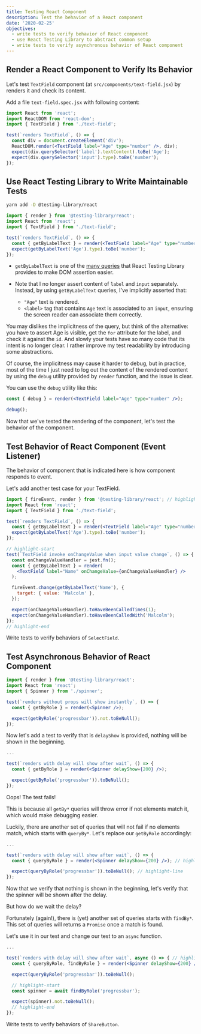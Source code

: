```yaml
---
title: Testing React Component
description: Test the behavior of a React component
date: '2020-02-25'
objectives:
  - write tests to verify behavior of React component
  - use React Testing Library to abstract common setup
  - write tests to verify asynchronous behavior of React component
---
```


## Render a React Component to Verify Its Behavior

Let's test `TextField` component (at `src/components/text-field.jsx`) by renders it and check its content.

Add a file `text-field.spec.jsx` with following content:

```jsx fileName=src/components/text-field.spec.jsx
import React from 'react';
import ReactDOM from 'react-dom';
import { TextField } from './text-field';

test(`renders TextField`, () => {
  const div = document.createElement('div');
  ReactDOM.render(<TextField label="Age" type="number" />, div);
  expect(div.querySelector('label').textContent).toBe('Age');
  expect(div.querySelector('input').type).toBe('number');
});
```

## Use React Testing Library to Write Maintainable Tests

```bash
yarn add -D @testing-library/react
```

```jsx fileName=src/components/text-field.spec.jsx
import { render } from '@testing-library/react';
import React from 'react';
import { TextField } from './text-field';

test(`renders TextField`, () => {
  const { getByLabelText } = render(<TextField label="Age" type="number" />);
  expect(getByLabelText('Age').type).toBe('number');
});
```

- `getByLabelText` is one of the [many queries][queries] that React Testing Library provides to make DOM assertion easier.
- Note that I no longer assert content of `label` and `input` separately. Instead, by using `getByLabelText` queries, I've implicitly asserted that:

  - `"Age"` text is rendered.
  - `<label>` tag that contains `Age` text is associated to an `input`, ensuring the screen reader can associate them correctly.

<aside>

You may dislikes the implicitness of the query, but think of the alternative: you have to assert Age is visible, get the `for` attribute for the label, and check it against the `id`. And slowly your tests have so many code that its intent is no longer clear. I rather improve my test readability by introducing some abstractions.

Of course, the implicitness may cause it harder to debug, but in practice, most of the time I just need to log out the content of the rendered content by using the `debug` utility provided by `render` function, and the issue is clear.

You can use the `debug` utility like this:

```jsx
const { debug } = render(<TextField label="Age" type="number" />);

debug();
```

</aside>

Now that we've tested the rendering of the component, let's test the behavior of the component.

## Test Behavior of React Component (Event Listener)

The behavior of component that is indicated here is how component responds to event.

Let's add another test case for your TextField.

```jsx fileName=src/components/text-field.spec.jsx
import { fireEvent, render } from '@testing-library/react'; // highlight-line
import React from 'react';
import { TextField } from './text-field';

test(`renders TextField`, () => {
  const { getByLabelText } = render(<TextField label="Age" type="number" />);
  expect(getByLabelText('Age').type).toBe('number');
});

// highlight-start
test(`TextField invoke onChangeValue when input value change`, () => {
  const onChangeValueHandler = jest.fn();
  const { getByLabelText } = render(
    <TextField label="Name" onChangeValue={onChangeValueHandler} />
  );

  fireEvent.change(getByLabelText('Name'), {
    target: { value: 'Malcolm' },
  });

  expect(onChangeValueHandler).toHaveBeenCalledTimes(1);
  expect(onChangeValueHandler).toHaveBeenCalledWith('Malcolm');
});
// highlight-end
```

<Exercise title="Exercise">

Write tests to verify behaviors of `SelectField`.

</Exercise>

## Test Asynchronous Behavior of React Component

```jsx fileName=src/components/spinner.spec.jsx
import { render } from '@testing-library/react';
import React from 'react';
import { Spinner } from './spinner';

test(`renders without props will show instantly`, () => {
  const { getByRole } = render(<Spinner />);

  expect(getByRole('progressbar')).not.toBeNull();
});
```

Now let's add a test to verify that is `delayShow` is provided, nothing will be shown in the beginning.

```jsx fileName=src/components/spinner.spec.jsx
...

test(`renders with delay will show after wait`, () => {
  const { getByRole } = render(<Spinner delayShow={200} />);

  expect(getByRole('progressbar')).toBeNull();
});
```

Oops! The test fails!

This is because all `getBy*` queries will throw error if not elements match it, which would make debugging easier.

Luckily, there are another set of queries that will not fail if no elements match, which starts with `queryBy*`. Let's replace our `getByRole` accordingly:

```jsx fileName=src/components/spinner.spec.jsx
...

test(`renders with delay will show after wait`, () => {
  const { queryByRole } = render(<Spinner delayShow={200} />); // highlight-line

  expect(queryByRole('progressbar')).toBeNull(); // highlight-line
});
```

Now that we verify that nothing is shown in the beginning, let's verify that the spinner will be shown after the delay.

But how do we wait the delay?

Fortunately (again!), there is (yet) another set of queries starts with `findBy*`. This set of queries will returns a `Promise` once a match is found.

Let's use it in our test and change our test to an `async` function.

```jsx fileName=src/components/spinner.spec.jsx
...

test(`renders with delay will show after wait`, async () => { // highlight-line
  const { queryByRole, findByRole } = render(<Spinner delayShow={200} />); // highlight-line

  expect(queryByRole('progressbar')).toBeNull();

  // highlight-start
  const spinner = await findByRole('progressbar');

  expect(spinner).not.toBeNull();
  // highlight-end
});
```

<Exercise title="Exercise">

Write tests to verify behaviors of `ShareButton`.

</Exercise>

[queries]: https://testing-library.com/docs/dom-testing-library/api-queries
